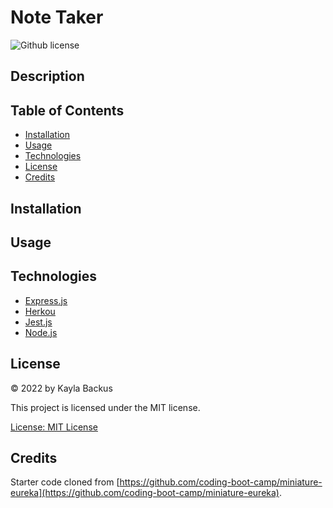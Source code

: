 # Note Taker
![Github license](https://img.shields.io/badge/license-MIT-blue.svg)

## Description

## Table of Contents
- [Installation](#installation)
- [Usage](#usage)
- [Technologies](#technologies)
- [License](#license)
- [Credits](#credits)

## Installation

## Usage

## Technologies
- [Express.js](https://www.npmjs.com/package/express)
- [Herkou](https://note-taker-202207.herokuapp.com/api/notes)
- [Jest.js](https://www.npmjs.com/package/jest)
- [Node.js](https://nodejs.org/en/)

## License
&copy; 2022 by Kayla Backus

This project is licensed under the MIT license.

[License: MIT License](https://opensource.org/licenses/MIT)

## Credits
Starter code cloned from [https://github.com/coding-boot-camp/miniature-eureka](https://github.com/coding-boot-camp/miniature-eureka).